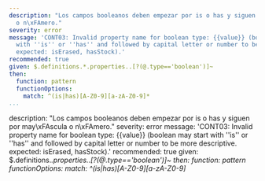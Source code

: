 ---
description: "Los campos booleanos deben empezar por is o has y siguen por may\xFAscula
  o n\xFAmero."
severity: error
message: 'CONT03: Invalid property name for boolean type: {{value}} (boolean may start
  with ''is'' or ''has'' and followed by capital letter or number to be more descriptive.
  expected: isErased, hasStock).'
recommended: true
given: $.definitions.*.properties..[?(@.type=='boolean')]~
then:
  function: pattern
  functionOptions:
    match: ^(is|has)[A-Z0-9][a-zA-Z0-9]*
...description: "Los campos booleanos deben empezar por is o has y siguen por may\xFAscula
  o n\xFAmero."
severity: error
message: 'CONT03: Invalid property name for boolean type: {{value}} (boolean may start
  with ''is'' or ''has'' and followed by capital letter or number to be more descriptive.
  expected: isErased, hasStock).'
recommended: true
given: $.definitions.*.properties..[?(@.type=='boolean')]~
then:
  function: pattern
  functionOptions:
    match: ^(is|has)[A-Z0-9][a-zA-Z0-9]*